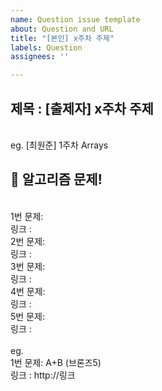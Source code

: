 ```yaml
---
name: Question issue template
about: Question and URL
title: "[본인] x주차 주제"
labels: Question
assignees: ''

---
```


## 제목 : [출제자] x주차 주제

<br> eg. [최원준] 1주차 Arrays

## 🔨 알고리즘 문제!
<br>1번 문제:
<br>링크    :
<br>2번 문제:
<br>링크    :
<br>3번 문제:
<br>링크    :
<br>4번 문제:
<br>링크    :
<br>5번 문제:
<br>링크    :
<br>
<br> eg.
<br> 1번 문제: A+B (브론즈5)
<br> 링크    : http://링크


